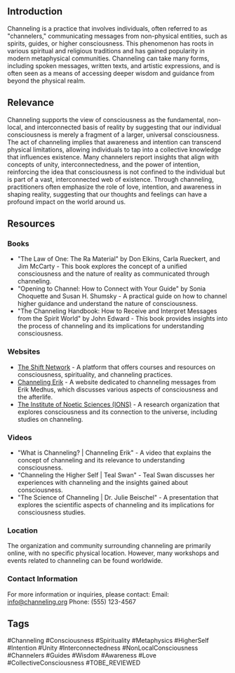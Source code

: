 ## Introduction
Channeling is a practice that involves individuals, often referred to as "channelers," communicating messages from non-physical entities, such as spirits, guides, or higher consciousness. This phenomenon has roots in various spiritual and religious traditions and has gained popularity in modern metaphysical communities. Channeling can take many forms, including spoken messages, written texts, and artistic expressions, and is often seen as a means of accessing deeper wisdom and guidance from beyond the physical realm.

## Relevance
Channeling supports the view of consciousness as the fundamental, non-local, and interconnected basis of reality by suggesting that our individual consciousness is merely a fragment of a larger, universal consciousness. The act of channeling implies that awareness and intention can transcend physical limitations, allowing individuals to tap into a collective knowledge that influences existence. Many channelers report insights that align with concepts of unity, interconnectedness, and the power of intention, reinforcing the idea that consciousness is not confined to the individual but is part of a vast, interconnected web of existence. Through channeling, practitioners often emphasize the role of love, intention, and awareness in shaping reality, suggesting that our thoughts and feelings can have a profound impact on the world around us.

## Resources

### Books
- "The Law of One: The Ra Material" by Don Elkins, Carla Rueckert, and Jim McCarty - This book explores the concept of a unified consciousness and the nature of reality as communicated through channeling.
- "Opening to Channel: How to Connect with Your Guide" by Sonia Choquette and Susan H. Shumsky - A practical guide on how to channel higher guidance and understand the nature of consciousness.
- "The Channeling Handbook: How to Receive and Interpret Messages from the Spirit World" by John Edward - This book provides insights into the process of channeling and its implications for understanding consciousness.

### Websites
- [The Shift Network](https://theshiftnetwork.com) - A platform that offers courses and resources on consciousness, spirituality, and channeling practices.
- [Channeling Erik](https://channelingerik.com) - A website dedicated to channeling messages from Erik Medhus, which discusses various aspects of consciousness and the afterlife.
- [The Institute of Noetic Sciences (IONS)](https://noetic.org) - A research organization that explores consciousness and its connection to the universe, including studies on channeling.

### Videos
- "What is Channeling? | Channeling Erik" - A video that explains the concept of channeling and its relevance to understanding consciousness.
- "Channeling the Higher Self | Teal Swan" - Teal Swan discusses her experiences with channeling and the insights gained about consciousness.
- "The Science of Channeling | Dr. Julie Beischel" - A presentation that explores the scientific aspects of channeling and its implications for consciousness studies.

### Location
The organization and community surrounding channeling are primarily online, with no specific physical location. However, many workshops and events related to channeling can be found worldwide.

### Contact Information
For more information or inquiries, please contact:
Email: info@channeling.org
Phone: (555) 123-4567

## Tags
#Channeling #Consciousness #Spirituality #Metaphysics #HigherSelf #Intention #Unity #Interconnectedness #NonLocalConsciousness #Channelers #Guides #Wisdom #Awareness #Love #CollectiveConsciousness #TOBE_REVIEWED
